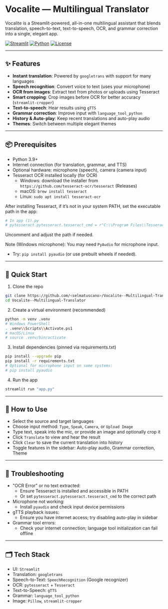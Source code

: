 # Vocalite — Multilingual Translator

Vocalite is a Streamlit-powered, all-in-one multilingual assistant that blends translation, speech-to-text, text-to-speech, OCR, and grammar correction into a single, elegant app.

[![Streamlit](https://img.shields.io/badge/Built%20with-Streamlit-ff4b4b?logo=streamlit&logoColor=white)](https://streamlit.io) [![Python](https://img.shields.io/badge/Python-3.9%2B-3776AB?logo=python&logoColor=white)](https://www.python.org/) [![License](https://img.shields.io/badge/License-MIT-2ea44f)](LICENSE)

---

## ✨ Features
- **Instant translation**: Powered by `googletrans` with support for many languages
- **Speech recognition**: Convert voice to text (uses your microphone)
- **OCR from images**: Extract text from photos or uploads using Tesseract
- **Smart cropping**: Crop images before OCR for better accuracy (`streamlit-cropper`)
- **Text-to-speech**: Hear results using `gTTS`
- **Grammar correction**: Improve input with `language_tool_python`
- **History & Auto-play**: Keep recent translations and auto-play audio
- **Themes**: Switch between multiple elegant themes

---

## 📦 Prerequisites
- Python 3.9+
- Internet connection (for translation, grammar, and TTS)
- Optional hardware: microphone (speech), camera (camera input)
- Tesseract OCR installed locally (for OCR)
  - Windows: download the installer from `https://github.com/tesseract-ocr/tesseract` (Releases)
  - macOS: `brew install tesseract`
  - Linux: `sudo apt install tesseract-ocr`

After installing Tesseract, if it’s not in your system PATH, set the executable path in the app:
```python
# In app (1).py
# pytesseract.pytesseract.tesseract_cmd = r"C:\\Program Files\\Tesseract-OCR\\tesseract.exe"
```
Uncomment and adjust the path if needed.

Note (Windows microphone): You may need `PyAudio` for microphone input.
- Try: `pip install pyaudio` (or use prebuilt wheels if needed).

---

## 🚀 Quick Start
1) Clone the repo
```bash
git clone https://github.com/<selmatuscano>/Vocalite--Multilingual-Translator.git
cd Vocalite--Multilingual-Translator
```

2) Create a virtual environment (recommended)
```bash
python -m venv .venv
# Windows PowerShell
. .venv\\Scripts\\Activate.ps1
# macOS/Linux
# source .venv/bin/activate
```

3) Install dependencies (pinned via requirements.txt)
```bash
pip install --upgrade pip
pip install -r requirements.txt
# Optional for microphone input on some systems:
# pip install pyaudio
```

4) Run the app
```bash
streamlit run "app.py"
```

---

## 🧭 How to Use
- Select the source and target languages
- Choose input method: `Type`, `Speak`, `Camera`, or `Upload Image`
- Type text, speak into the mic, or provide an image and optionally crop it
- Click `Translate` to view and hear the result
- Click `Clear` to save the current translation into history
- Toggle features in the sidebar: Auto-play audio, Grammar correction, Theme

---

## 🔧 Troubleshooting
- "OCR Error" or no text extracted:
  - Ensure Tesseract is installed and accessible in PATH
  - Or set `pytesseract.pytesseract.tesseract_cmd` to the correct path
- Microphone not working:
  - Install `pyaudio` and check input device permissions
- gTTS playback issues:
  - Ensure you have internet access; try disabling auto-play in sidebar
- Grammar tool errors:
  - Check your internet connection; language tool initialization can fail offline

---

## 🗂 Tech Stack
- UI: `Streamlit`
- Translation: `googletrans`
- Speech-to-Text: `SpeechRecognition` (Google recognizer)
- OCR: `pytesseract` + `Tesseract`
- Text-to-Speech: `gTTS`
- Grammar: `language_tool_python`
- Image: `Pillow`, `streamlit-cropper`
